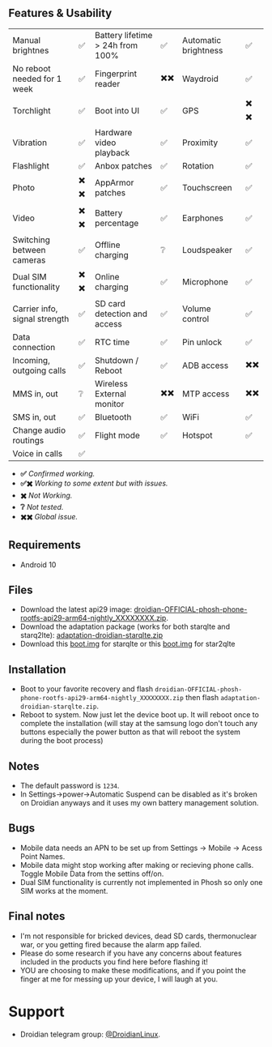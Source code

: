 ## Features & Usability

|                               	|    	|                                  	|    	|                      	|   	|
|-------------------------------	|----	|----------------------------------	|----	|----------------------	|---	|
| Manual brightnes              	|  ✅ 	| Battery lifetime > 24h from 100% 	|  ✅ 	| Automatic brightness  |  ✅  	|
| No reboot needed for 1 week      	|  ✅	| Fingerprint reader  	                |  ✖️✖️   | Waydroid		|  ✅	|
| Torchlight                    	|  ✅	| Boot into UI                     	|  ✅ 	| GPS                 	| ✖️ ✖️  	|
| Vibration                     	|  ✅ 	| Hardware video playback          	|  ✅ 	| Proximity          	|  ✅ 	|
| Flashlight                    	|  ✅	| Anbox patches                    	|  ✅ 	| Rotation            	|  ✅ 	|
| Photo                         	| ✖️ ✖️ 	| AppArmor patches                 	|  ✅ 	| Touchscreen          	|  ✅ 	|
| Video                         	| ✖️ ✖️ 	| Battery percentage               	|  ✅ 	| Earphones           	|  ✅	|
| Switching between cameras     	|  ✅	| Offline charging                 	|  ❔	| Loudspeaker          	|  ✅	|
| Dual SIM functionality        	| ✖️ ✖️  	| Online charging                  	|  ✅ 	| Microphone          	|  ✅	|
| Carrier info, signal strength 	|  ✅ 	| SD card detection and access     	|  ✅ 	| Volume control       	|  ✅ 	|
| Data connection               	|  ✅ 	| RTC time                         	|  ✅ 	| Pin unlock           	|  ✅ 	|
| Incoming, outgoing calls      	|  ✅ 	| Shutdown / Reboot                	|  ✅ 	| ADB access          	|  ✖️✖️  	|
| MMS in, out                   	|  ❔ 	| Wireless External monitor        	|  ✖️✖️	| MTP access           	|  ✖️✖️  	|
| SMS in, out                    	|  ✅ 	| Bluetooth                        	|  ✅ 	| WiFi			|  ✅	|
| Change audio routings          	|  ✅	| Flight mode                      	|  ✅ 	| Hotspot		|  ✅	|
| Voice in calls                	|  ✅ 	|

- **✅** *Confirmed working.*
- **✅✖️** *Working to some extent but with issues.*
- **✖️** *Not Working.*
- **❔** *Not tested.*
- **✖️✖️** *Global issue.*

## Requirements
- Android 10

## Files
- Download the latest api29 image: [droidian-OFFICIAL-phosh-phone-rootfs-api29-arm64-nightly_XXXXXXXX.zip](https://github.com/droidian-images/droidian/releases/tag/nightly).
- Download the adaptation package (works for both starqlte and starq2lte): [adaptation-droidian-starqlte.zip](https://github.com/droidian-starqlte/adaptation-droidian-starqlte/releases/download/adaptation/adaptation-droidian-starqlte.zip)
- Download this [boot.img](https://github.com/droidian-starqlte/android_kernel_samsung_sdm845/releases/download/star2qlte/boot.img) for starqlte or this [boot.img](https://github.com/droidian-starqlte/android_kernel_samsung_sdm845/releases/download/starqlte/boot.img) for star2qlte

## Installation
* Boot to your favorite recovery and flash `droidian-OFFICIAL-phosh-phone-rootfs-api29-arm64-nightly_XXXXXXXX.zip` then flash `adaptation-droidian-starqlte.zip`.
* Reboot to system. Now just let the device boot up. It will reboot once to complete the installation (will stay at the samsung logo don't touch any buttons especially the power button as that will reboot the system during the boot process)

## Notes
- The default password is `1234`.
- In Settings->power->Automatic Suspend can be disabled as it's broken on Droidian anyways and it uses my own battery management solution.

## Bugs
- Mobile data needs an APN to be set up from Settings -> Mobile -> Acess Point Names.
- Mobile data might stop working after making or recieving phone calls. Toggle Mobile Data from the settins off/on.
- Dual SIM functionality is currently not implemented in Phosh so only one SIM works at the moment.

## Final notes
- I'm not responsible for bricked devices, dead SD cards, thermonuclear war, or you getting fired because the alarm app failed.
- Please do some research if you have any concerns about features included in the products you find here before flashing it!
- YOU are choosing to make these modifications, and if you point the finger at me for messing up your device, I will laugh at you.

# Support
- Droidian telegram group: [@DroidianLinux](https://t.me/DroidianLinux).
